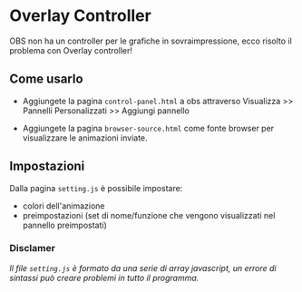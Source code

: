 # Overlay Controller
OBS non ha un controller per le grafiche in sovraimpressione, ecco risolto il problema con Overlay controller!

## Come usarlo
* Aggiungete la pagina `control-panel.html` a obs attraverso
Visualizza >> Pannelli Personalizzati >> Aggiungi pannello

* Aggiungete la pagina `browser-source.html` come fonte browser per visualizzare le animazioni inviate.

## Impostazioni
Dalla pagina `setting.js` è possibile impostare:
* colori dell'animazione
* preimpostazioni (set di nome/funzione che vengono visualizzati nel pannello preimpostati)

### Disclamer
*Il file `setting.js` è formato da una serie di array javascript, un errore di sintassi può creare problemi in tutto il programma.*
